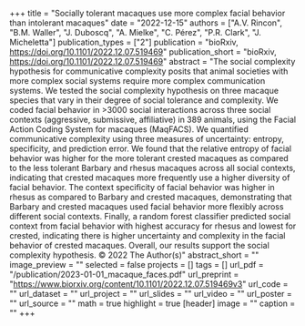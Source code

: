 ﻿+++
title = "Socially tolerant macaques use more complex facial behavior than intolerant macaques"
date = "2022-12-15"
authors = ["A.V. Rincon", "B.M. Waller", "J. Duboscq", "A. Mielke", "C. Pérez", "P.R. Clark", "J. Micheletta"]
publication_types = ["2"]
publication = "bioRxiv, https://doi.org/10.1101/2022.12.07.519469"
publication_short = "bioRxiv, https://doi.org/10.1101/2022.12.07.519469"
abstract = "The social complexity hypothesis for communicative complexity posits that animal societies with more complex social systems require more complex communication systems. We tested the social complexity hypothesis on three macaque species that vary in their degree of social tolerance and complexity. We coded facial behavior in >3000 social interactions across three social contexts (aggressive, submissive, affiliative) in 389 animals, using the Facial Action Coding System for macaques (MaqFACS). We quantified communicative complexity using three measures of uncertainty: entropy, specificity, and prediction error. We found that the relative entropy of facial behavior was higher for the more tolerant crested macaques as compared to the less tolerant Barbary and rhesus macaques across all social contexts, indicating that crested macaques more frequently use a higher diversity of facial behavior. The context specificity of facial behavior was higher in rhesus as compared to Barbary and crested macaques, demonstrating that Barbary and crested macaques used facial behavior more flexibly across different social contexts. Finally, a random forest classifier predicted social context from facial behavior with highest accuracy for rhesus and lowest for crested, indicating there is higher uncertainty and complexity in the facial behavior of crested macaques. Overall, our results support the social complexity hypothesis. © 2022 The Author(s)"
abstract_short = ""
image_preview = ""
selected = false
projects = []
tags = []
url_pdf = "/publication/2023-01-01_macaque_faces.pdf"
url_preprint = "https://www.biorxiv.org/content/10.1101/2022.12.07.519469v3"
url_code = ""
url_dataset = ""
url_project = ""
url_slides = ""
url_video = ""
url_poster = ""
url_source = ""
math = true
highlight = true
[header]
image = ""
caption = ""
+++
